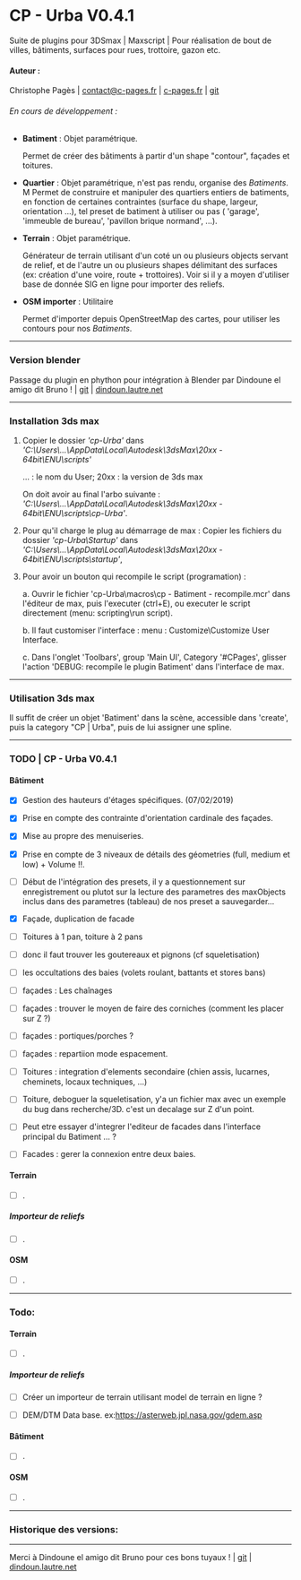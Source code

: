 # CP - Urba V0.4.1
Suite de plugins pour 3DSmax  |  Maxscript  | Pour réalisation de bout de villes, bâtiments, surfaces pour rues, trottoire, gazon etc.

#### Auteur :

 Christophe Pagès |  contact@c-pages.fr  |   [c-pages.fr](http://c-pages.fr)  | [git](https://github.com/c-pages/cp-Urba)

 ###### En cours de développement :

 - __Batiment__ : Objet paramétrique.

     Permet de créer des bâtiments à partir d'un shape "contour", façades et toitures.

 - __Quartier__ : Objet paramétrique, n'est pas rendu, organise des _Batiments_.
M
     Permet de construire et manipuler des quartiers entiers de batiments, en fonction de certaines contraintes (surface du shape, largeur, orientation ...), tel preset de batiment à utiliser ou pas ( 'garage',  'immeuble de bureau', 'pavillon brique normand', ...).
 - __Terrain__ : Objet paramétrique.

     Générateur de terrain utilisant d'un coté un ou plusieurs objects servant de relief, et de l'autre un ou plusieurs shapes délimitant des surfaces (ex: création d'une voire, route + trottoires). Voir si il y a moyen d'utiliser base de donnée SIG en ligne pour importer des reliefs.

 - __OSM importer__ : Utilitaire

     Permet d'importer depuis OpenStreetMap des cartes, pour utiliser les contours pour nos _Batiments_.


 ----------



 ### Version blender
 Passage du plugin en phython pour intégration à Blender par Dindoune el amigo dit Bruno ! | [git](https://github.com/dindoun) | [dindoun.lautre.net](http://www.dindoun.lautre.net/)


----------
 ### Installation 3ds max

1.  Copier le dossier _'cp-Urba'_ dans _'C:\Users\\...\AppData\Local\Autodesk\3dsMax\20xx - 64bit\ENU\scripts\'_

    ...     : le nom du User;
    20xx    : la version de 3ds max

    On doit avoir au final l'arbo suivante :  _'C:\Users\\...\AppData\Local\Autodesk\3dsMax\20xx - 64bit\ENU\scripts\cp-Urba\'_.

2.  Pour qu'il charge le plug au démarrage de max : Copier les fichiers du dossier _'cp-Urba\Startup\'_ dans _'C:\Users\\...\AppData\Local\Autodesk\3dsMax\20xx - 64bit\ENU\scripts\startup\'_,
3.  Pour avoir un bouton qui recompile le script (programation) :

    a. Ouvrir le fichier 'cp-Urba\macros\cp - Batiment - recompile.mcr' dans l'éditeur de max, puis l'executer (ctrl+E), ou executer le script directement (menu: scripting\run script).

    b. Il faut customiser l'interface : menu : Customize\Customize User Interface.

    c. Dans l'onglet 'Toolbars', group 'Main UI', Category '#CPages', glisser l'action 'DEBUG: recompile le plugin Batiment' dans l'interface de max.

----------
 ### Utilisation 3ds max

Il suffit de créer un objet 'Batiment' dans la scène, accessible dans 'create', puis la category "CP | Urba", puis de lui assigner une spline.


 ----------
### TODO | CP - Urba V0.4.1


#### __Bâtiment__
  - [x] Gestion des hauteurs d'étages spécifiques. (07/02/2019)
  - [x] Prise en compte des contrainte d'orientation cardinale des façades.
  - [x] Mise au propre des menuiseries.
  - [x] Prise en compte de 3 niveaux de détails des géometries (full, medium et low) + Volume !!.
  - [ ] Début de l'intégration des presets, il y a questionnement sur enregistrement ou plutot sur la lecture des parametres des maxObjects inclus dans des parametres (tableau) de nos preset a sauvegarder...
  - [x] Façade, duplication de facade
  - [ ] Toitures à 1 pan, toiture à 2 pans
  - [ ] donc il faut trouver les goutereaux et pignons (cf squeletisation)
  - [ ] les occultations des baies (volets roulant, battants et stores bans)
  - [ ] façades : Les chaînages
  - [ ] façades : trouver le moyen de faire des corniches (comment les placer sur Z ?)
  - [ ] façades : portiques/porches ?
  - [ ] façades : repartiion mode espacement.
  - [ ] Toitures : integration d'elements secondaire (chien assis, lucarnes, cheminets, locaux techniques, ...)
  - [ ] Toiture, deboguer la squeletisation, y'a un fichier max avec un exemple du bug dans recherche/3D. c'est un decalage sur Z d'un point.
  - [ ] Peut etre essayer d'integrer l'editeur de facades dans l'interface principal du Batiment ... ?
  - [ ] Facades : gerer la connexion entre deux baies.



#### __Terrain__
  - [ ]  .


##### Importeur de reliefs
- [ ] .


#### __OSM__
 - [ ] .
 ----------
### Todo:

#### __Terrain__
  - [ ]  .


##### Importeur de reliefs
- [ ] Créer un importeur de terrain utilisant model de terrain en ligne ?
- [ ] DEM/DTM Data base. ex:https://asterweb.jpl.nasa.gov/gdem.asp



#### __Bâtiment__
  - [ ] .

#### __OSM__
 - [ ] .
_____________________________
### Historique des versions:




----------

Merci à Dindoune el amigo dit Bruno pour ces bons tuyaux ! | [git](https://github.com/dindoun) | [dindoun.lautre.net](http://www.dindoun.lautre.net/)
